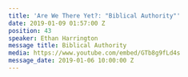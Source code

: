 ```yaml
---
title: 'Are We There Yet?: "Biblical Authority"'
date: 2019-01-09 01:57:00 Z
position: 43
speaker: Ethan Harrington
message title: Biblical Authority
media: https://www.youtube.com/embed/GTb8g9fLd4s
message_date: 2019-01-06 10:00:00 Z
---
```


